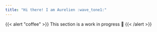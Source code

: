 ```yaml
---
title: "Hi there! I am Aurelien :wave_tone1:"
---
```


{{< alert "coffee" >}}
This section is a work in progress :construction:
{{< /alert >}}
